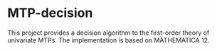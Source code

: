 # MTP-decision
This project provides a decision algorithm to the first-order theory of univariate MTPs. The implementation is based on MATHEMATICA 12.
